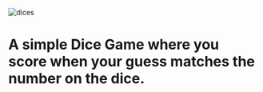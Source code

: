 
![dices](https://github.com/user-attachments/assets/71de0056-7884-446b-a2ec-b5fd1989bf7b)

#  A simple Dice Game where you score when your guess matches the number on the dice.
